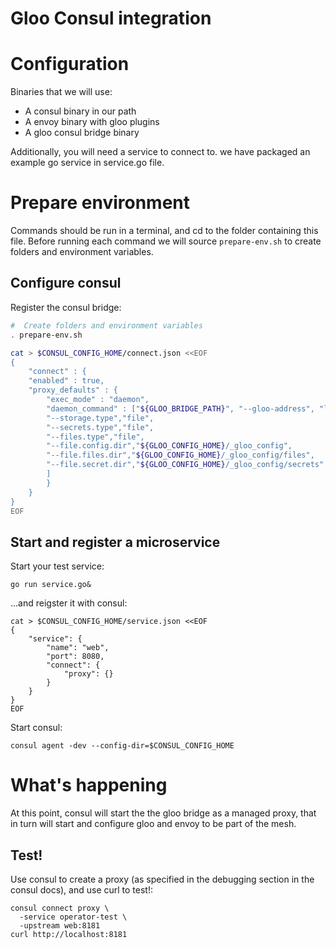 # Gloo Consul integration

# Configuration

Binaries that we will use:

- A consul binary in our path
- A envoy binary with gloo plugins
- A gloo consul bridge binary

Additionally, you will need a service to connect to. we have packaged an example go service 
in service.go file.

# Prepare environment

Commands should be run in a terminal, and cd to the folder containing this file. 
Before running each command we will source `prepare-env.sh` to create folders and environment variables.

## Configure consul

Register the consul bridge:

```bash
#  Create folders and environment variables
. prepare-env.sh

cat > $CONSUL_CONFIG_HOME/connect.json <<EOF
{
    "connect" : {
    "enabled" : true,
    "proxy_defaults" : {
        "exec_mode" : "daemon",
        "daemon_command" : ["${GLOO_BRIDGE_PATH}", "--gloo-address", "localhost", "--gloo-port", "8081", "--conf-dir","${GLOO_CONSUL_BRIDGE_HOME}", "--envoy-path","${ENVOY_PATH}",
        "--storage.type","file",
        "--secrets.type","file",
        "--files.type","file",
        "--file.config.dir","${GLOO_CONFIG_HOME}/_gloo_config",
        "--file.files.dir","${GLOO_CONFIG_HOME}/_gloo_config/files",
        "--file.secret.dir","${GLOO_CONFIG_HOME}/_gloo_config/secrets"
        ]
        }
    }
}
EOF
```

## Start and register a microservice

Start your test service:


```
go run service.go&
``` 

...and reigster it with consul:
```
cat > $CONSUL_CONFIG_HOME/service.json <<EOF
{
    "service": {
        "name": "web",
        "port": 8080,
        "connect": {
            "proxy": {}
        }
    }
}
EOF
```

Start consul:

```
consul agent -dev --config-dir=$CONSUL_CONFIG_HOME
```

# What's happening
At this point, consul will start the the gloo bridge as a managed proxy, that in turn will start and configure gloo and envoy to be part of the mesh.

## Test!

Use consul to create a proxy (as specified in the debugging section in the consul docs),
and use curl to test!:
```
consul connect proxy \
  -service operator-test \
  -upstream web:8181
curl http://localhost:8181
```


